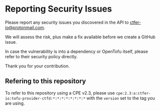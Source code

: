 # Reporting Security Issues

Please report any security issues you discovered in the API to ctfer-io@protonmail.com.

We will assess the risk, plus make a fix available before we create a GitHub issue.

In case the vulnerability is into a dependency or OpenTofu itself, please refer to their security policy directly.

Thank you for your contribution.

## Refering to this repository

To refer to this repository using a CPE v2.3, please use `cpe:2.3:a:ctfer-io:tofu-provider-ctfd:*:*:*:*:*:*:*:*` with the `version` set to the tag you are using.
